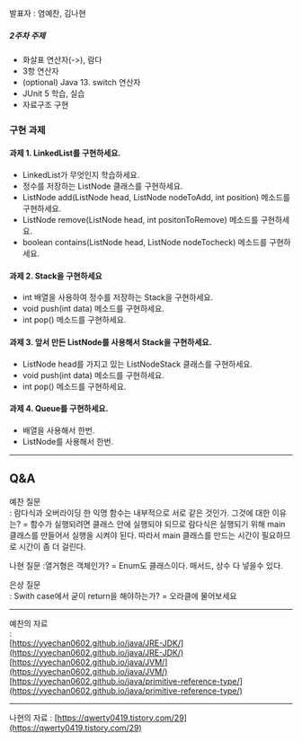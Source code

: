 발표자 : 염예찬, 김나현

##### 2주차 주제

- 화살표 연산자(->), 람다
- 3항 연산자
- (optional) Java 13. switch 연산자
- JUnit 5 학습, 실습
- 자료구조 구현
### 구현 과제

#### 과제 1. LinkedList를 구현하세요.

- LinkedList가 무엇인지 학습하세요.
- 정수를 저장하는 ListNode 클래스를 구현하세요.
- ListNode add(ListNode head, ListNode nodeToAdd, int position) 메소드를 구현하세요.
- ListNode remove(ListNode head, int positonToRemove) 메소드를 구현하세요.
- boolean contains(ListNode head, ListNode nodeTocheck) 메소드를 구현하세요.

#### 과제 2. Stack을 구현하세요

- int 배열을 사용하여 정수를 저장하는 Stack을 구현하세요.
- void push(int data) 메소드를 구현하세요.
- int pop() 메소드를 구현하세요.

#### 과제 3. 앞서 만든 ListNode를 사용해서 Stack을 구현하세요.

- ListNode head를 가지고 있는 ListNodeStack 클래스를 구현하세요.
- void push(int data) 메소드를 구현하세요.
- int pop() 메소드를 구현하세요.

#### 과제 4. Queue를 구현하세요.

- 배열을 사용해서 한번.
- ListNode를 사용해서 한번.
---

## Q&A

예찬 질문  
: 람다식과 오버라이딩 한 익명 함수는 내부적으로 서로 같은 것인가. 그것에 대한 이유는? 
\= 함수가 실행되려면 클래스 안에 실행되야 되므로 람다식은 실행되기 위해 main 클래스를 만들어서 실행을 시켜야 된다. 따라서 main 클래스를 만드는 시간이 필요하므로 시간이 좀 더 걸린다.

나현 질문 
:열거형은 객체인가?
\= Enum도 클래스이다. 매서드, 상수 다 넣을수 있다.

은상 질문  
: Swith case에서 굳이 return을 해야하는가?
\= 오라클에 물어보세요

---

예찬의 자료  
:  
[https://yyechan0602.github.io/java/JRE-JDK/](https://yyechan0602.github.io/java/JRE-JDK/)  
[https://yyechan0602.github.io/java/JVM/](https://yyechan0602.github.io/java/JVM/)  
[https://yyechan0602.github.io/java/primitive-reference-type/](https://yyechan0602.github.io/java/primitive-reference-type/)

---

나현의 자료
:
[https://qwerty0419.tistory.com/29](https://qwerty0419.tistory.com/29)